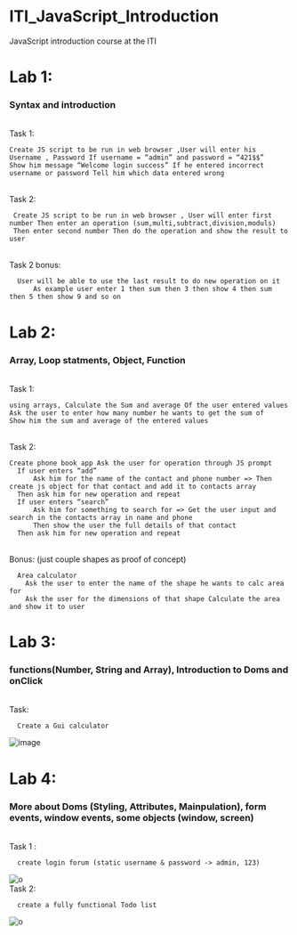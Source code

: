 # ITI_JavaScript_Introduction
JavaScript introduction course at the ITI

# Lab 1:
### Syntax and introduction
  <br> Task 1:
   
    Create JS script to be run in web browser ,User will enter his Username , Password If username = “admin” and password = “421$$”
    Show him message “Welcome login success” If he entered incorrect username or password Tell him which data entered wrong
    
  <br> Task 2:
      
     Create JS script to be run in web browser , User will enter first number Then enter an operation (sum,multi,subtract,division,moduls)
     Then enter second number Then do the operation and show the result to user
     
  <br> Task 2 bonus:
      
      User will be able to use the last result to do new operation on it 
          As example user enter 1 then sum then 3 then show 4 then sum then 5 then show 9 and so on
     
# Lab 2:
### Array, Loop statments, Object, Function
  <br> Task 1:
   
    using arrays, Calculate the Sum and average Of the user entered values Ask the user to enter how many number he wants to get the sum of
    Show him the sum and average of the entered values
  
 <br> Task 2:
   
    Create phone book app Ask the user for operation through JS prompt 
      If user enters “add”
          Ask him for the name of the contact and phone number => Then create js object for that contact and add it to contacts array
      Then ask him for new operation and repeat
      If user enters “search”
          Ask him for something to search for => Get the user input and search in the contacts array in name and phone
          Then show the user the full details of that contact
      Then ask him for new operation and repeat
          
  <br> Bonus: (just couple shapes as proof of concept)
      
      Area calculator 
        Ask the user to enter the name of the shape he wants to calc area for 
        Ask the user for the dimensions of that shape Calculate the area and show it to user
        
# Lab 3:
### functions(Number, String and Array), Introduction to Doms and onClick
  <br> Task: 
      
      Create a Gui calculator 
 ![image](https://user-images.githubusercontent.com/95314680/151365871-58c0c5f6-357b-4f2d-954e-b6b7c7d55dd1.png)
 
 # Lab 4: 
 ### More about Doms (Styling, Attributes, Mainpulation), form events, window events, some objects (window, screen)
  <br> Task 1 :
  
      create login forum (static username & password -> admin, 123)
   ![o](https://user-images.githubusercontent.com/95314680/151429120-68e41501-4d58-4ad0-8f1d-c89df4829a11.jpg) 
  <br> Task 2:
      
      create a fully functional Todo list
   ![o](https://user-images.githubusercontent.com/95314680/151428720-fc061805-5afe-4c64-b5b3-bb508290ba06.jpg)

